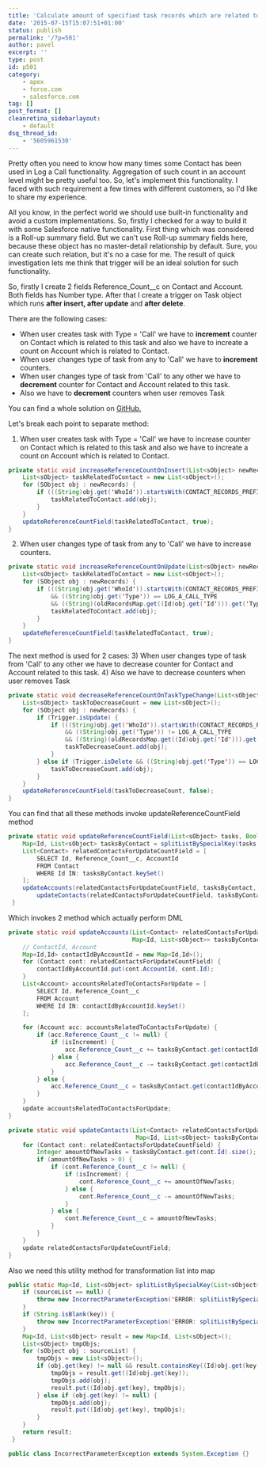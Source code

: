 ```yaml
---
title: 'Calculate amount of specified task records which are related to Contact and Account in Salesforce'
date: '2015-07-15T15:07:51+01:00'
status: publish
permalink: '/?p=501'
author: pavel
excerpt: ''
type: post
id: p501
category:
    - apex
    - force.com
    - salesforce.com
tag: []
post_format: []
cleanretina_sidebarlayout:
    - default
dsq_thread_id:
    - '5605961530'
---
```

Pretty often you need to know how many times some Contact has been used in Log a Call functionality. Aggregation of such count in an account level might be pretty useful too. So, let's implement this functionality. I faced with such requirement a few times with different customers, so I'd like to share my experience.

All you know, in the perfect world we should use built-in functionality and avoid a custom implementations. So, firstly I checked for a way to build it with some Salesforce native functionality. First thing which was considered is a Roll-up summary field. But we can't use Roll-up summary fields here, because these object has no master-detail relationship by default. Sure, you can create such relation, but it's no a case for me. The result of quick investigation lets me think that trigger will be an ideal solution for such functionality.

So, firstly I create 2 fields Reference_Count__c on Contact and Account. Both fields has Number type. After that I create a trigger on Task object which runs **after insert, after update** and **after delete**.

There are the following cases:

- When user creates task with Type = 'Call' we have to **increment** counter on Contact which is related to this task and also we have to increate a count on Account which is related to Contact.
- When user changes type of task from any to 'Call' we have to **increment** counters.
- When user changes type of task from 'Call' to any other we have to **decrement** counter for Contact and Account related to this task.
- Also we have to **decrement** counters when user removes Task

You can find a whole solution on [GitHub.](https://github.com/pavel-slepenkov/salesforce_solutions/tree/master/reference_count)

Let's break each point to separate method:

1) When user creates task with Type = 'Call' we have to increase counter on Contact which is related to this task and also we have to increate a count on Account which is related to Contact.

```java
private static void increaseReferenceCountOnInsert(List<sObject> newRecords) {
    List<sObject> taskRelatedToContact = new List<sObject>();
    for (SObject obj : newRecords) {
        if (((String)obj.get('WhoId')).startsWith(CONTACT_RECORDS_PREFIX) && ((String)obj.get('Type')) == LOG_A_CALL_TYPE) {
            taskRelatedToContact.add(obj);
        }
    }
    updateReferenceCountField(taskRelatedToContact, true);
}
```

2) When user changes type of task from any to 'Call' we have to increase counters.

```java
private static void increaseReferenceCountOnUpdate(List<sObject> newRecords, Map<ID, sObject> oldRecordsMap) {
    List<sObject> taskRelatedToContact = new List<sObject>();
    for (SObject obj : newRecords) {
        if (((String)obj.get('WhoId')).startsWith(CONTACT_RECORDS_PREFIX)
            && ((String)obj.get('Type')) == LOG_A_CALL_TYPE
            && ((String)(oldRecordsMap.get((Id)obj.get('Id'))).get('Type')) != LOG_A_CALL_TYPE) {
            taskRelatedToContact.add(obj);
        }
    }
    updateReferenceCountField(taskRelatedToContact, true);
}
```

The next method is used for 2 cases:
3) When user changes type of task from 'Call' to any other we have to decrease counter for Contact and Account related to this task.
4) Also we have to decrease counters when user removes Task

```java
private static void decreaseReferenceCountOnTaskTypeChange(List<sObject> newRecords, Map<ID, sObject> oldRecordsMap) {
    List<sObject> taskToDecreaseCount = new List<sObject>();
    for (SObject obj : newRecords) {
        if (Trigger.isUpdate) {
            if (((String)obj.get('WhoId')).startsWith(CONTACT_RECORDS_PREFIX)
                && ((String)obj.get('Type')) != LOG_A_CALL_TYPE
                && ((String)(oldRecordsMap.get((Id)obj.get('Id'))).get('Type')) == LOG_A_CALL_TYPE) {
                taskToDecreaseCount.add(obj);
            }
        } else if (Trigger.isDelete && ((String)obj.get('Type')) == LOG_A_CALL_TYPE ) {
            taskToDecreaseCount.add(obj);
        }
    }
    updateReferenceCountField(taskToDecreaseCount, false);
}
```

You can find that all these methods invoke updateReferenceCountField method

```java
private static void updateReferenceCountField(List<sObject> tasks, Boolean isIncrement) {
    Map<Id, List<sObject> tasksByContact = splitListBySpecialKey(tasks, 'WhoId');
    List<Contact> relatedContactsForUpdateCountField = [
        SELECT Id, Reference_Count__c, AccountId
        FROM Contact
        WHERE Id IN: tasksByContact.keySet()
    ];
    updateAccounts(relatedContactsForUpdateCountField, tasksByContact, isIncrement);
        updateContacts(relatedContactsForUpdateCountField, tasksByContact, isIncrement);
 }
```

Which invokes 2 method which actually perform DML

```java
private static void updateAccounts(List<Contact> relatedContactsForUpdateCountField,
                                   Map<Id, List<sObject>> tasksByContact, Boolean isIncrement) {
    // ContactId, Account
    Map<Id,Id> contactIdByAccountId = new Map<Id,Id>();
    for (Contact cont: relatedContactsForUpdateCountField) {
        contactIdByAccountId.put(cont.AccountId, cont.Id);
    }
    List<Account> accountsRelatedToContactsForUpdate = [
        SELECT Id, Reference_Count__c
        FROM Account
        WHERE Id IN: contactIdByAccountId.keySet()
    ];

    for (Account acc: accountsRelatedToContactsForUpdate) {
        if (acc.Reference_Count__c != null) {
            if (isIncrement) {
                acc.Reference_Count__c += tasksByContact.get(contactIdByAccountId.get(acc.Id)).size();
            } else {
                acc.Reference_Count__c -= tasksByContact.get(contactIdByAccountId.get(acc.Id)).size();
            }
        } else {
            acc.Reference_Count__c = tasksByContact.get(contactIdByAccountId.get(acc.Id)).size();
        }
    }
    update accountsRelatedToContactsForUpdate;
}

private static void updateContacts(List<Contact> relatedContactsForUpdateCountField,
                                    Map<Id, List<sObject> tasksByContact, Boolean isIncrement) {
    for (Contact cont: relatedContactsForUpdateCountField) {
        Integer amountOfNewTasks = tasksByContact.get(cont.Id).size();
        if (amountOfNewTasks > 0) {
            if (cont.Reference_Count__c != null) {
                if (isIncrement) {
                    cont.Reference_Count__c += amountOfNewTasks;
                } else {
                    cont.Reference_Count__c -= amountOfNewTasks;
                }
            } else {
                cont.Reference_Count__c = amountOfNewTasks;
            }
        }
    }
    update relatedContactsForUpdateCountField;
}
```

Also we need this utility method for transformation list into map

```java
public static Map<Id, List<sObject> splitListBySpecialKey(List<sObject> sourceList, String key) {
    if (sourceList == null) {
        throw new IncorrectParameterException('ERROR: splitListBySpecialKey(sourceList, key) got incorrect first parameter.');
    }
    if (String.isBlank(key)) {
        throw new IncorrectParameterException('ERROR: splitListBySpecialKey(sourceList, key) got incorrect second parameter.');
    }
    Map<Id, List<sObject> result = new Map<Id, List<sObject>();
    List<sObject> tmpObjs;
    for (sObject obj : sourceList) {
        tmpObjs = new List<sObject>();
        if (obj.get(key) != null && result.containsKey((Id)obj.get(key))) {
            tmpObjs = result.get((Id)obj.get(key));
            tmpObjs.add(obj);
            result.put((Id)obj.get(key), tmpObjs);
        } else if (obj.get(key) != null) {
            tmpObjs.add(obj);
            result.put((Id)obj.get(key), tmpObjs);
        }
    }
    return result;
 }

public class IncorrectParameterException extends System.Exception {}

```